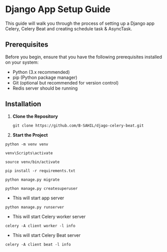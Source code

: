 # Django App Setup Guide

This guide will walk you through the process of setting up a Django app Celery, Celery Beat and creating schedule  task &  AsyncTask. 


## Prerequisites

Before you begin, ensure that you have the following prerequisites installed on your system:

- Python (3.x recommended)
- pip (Python package manager)
- Git (optional but recommended for version control)
- Redis server should be running

<!-- Make sure to change Port or other setting if using -->

## Installation

1. **Clone the Repository**

   ```shell
   git clone https://github.com/B-SAHIL/djago-celery-beat.git
   ```


2. **Start the Project**


```shell script
python -m venv venv
```

```shell script
venv\Scripts\activate 
```

<!-- on mac -->
```shell script
source venv/bin/activate
```

```shell script
pip install -r requirements.txt
```


```shell script
python manage.py migrate
```

<!-- Can create super user to check result from admin panel -->
<!-- JUST MAKE SURE TO DELETE THE RESULTS FROM ADMIN PANEL (Task results) AFTER SOMTIMES WHENEVER SERVER IS RUNNIG  -->

```shell script
python manage.py createsuperuser
```

- This will start app server

```shell script
python manage.py runserver
```

- This will start Celery worker server
```shell script
celery -A client worker -l info  
```
- This will start Celery Beat server
```shell script
celery -A client beat -l info 
```

<!-- All three server should be running at same time -->